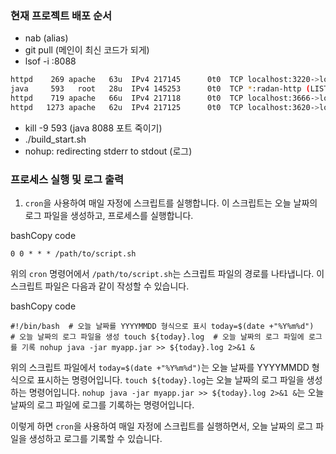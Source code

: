 ### 현재 프로젝트 배포 순서

- nab (alias)
- git pull (메인이 최신 코드가 되게)
- lsof -i :8088

```bash
httpd    269 apache   63u  IPv4 217145      0t0  TCP localhost:3220->localhost:radan-http (CLOSE_WAIT)
java     593   root   28u  IPv4 145253      0t0  TCP *:radan-http (LISTEN)
httpd    719 apache   66u  IPv4 217118      0t0  TCP localhost:3666->localhost:radan-http (CLOSE_WAIT)
httpd   1273 apache   62u  IPv4 217125      0t0  TCP localhost:3620->localhost:radan-http (CLOSE_WAIT)
```

- kill -9 593 (java 8088 포트 죽이기)
- ./build_start.sh
- nohup: redirecting stderr to stdout (로그)

### 프로세스 실행 및 로그 출력



1. `cron`을 사용하여 매일 자정에 스크립트를 실행합니다. 이 스크립트는 오늘 날짜의 로그 파일을 생성하고, 프로세스를 실행합니다.

bashCopy code

`0 0 * * * /path/to/script.sh`

위의 `cron` 명령어에서 `/path/to/script.sh`는 스크립트 파일의 경로를 나타냅니다. 이 스크립트 파일은 다음과 같이 작성할 수 있습니다.

bashCopy code

`#!/bin/bash  # 오늘 날짜를 YYYYMMDD 형식으로 표시 today=$(date +"%Y%m%d")  # 오늘 날짜의 로그 파일을 생성 touch ${today}.log  # 오늘 날짜의 로그 파일에 로그를 기록 nohup java -jar myapp.jar >> ${today}.log 2>&1 &`

위의 스크립트 파일에서 `today=$(date +"%Y%m%d")`는 오늘 날짜를 YYYYMMDD 형식으로 표시하는 명령어입니다. `touch ${today}.log`는 오늘 날짜의 로그 파일을 생성하는 명령어입니다. `nohup java -jar myapp.jar >> ${today}.log 2>&1 &`는 오늘 날짜의 로그 파일에 로그를 기록하는 명령어입니다.

이렇게 하면 `cron`을 사용하여 매일 자정에 스크립트를 실행하면서, 오늘 날짜의 로그 파일을 생성하고 로그를 기록할 수 있습니다.
